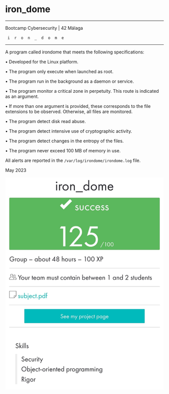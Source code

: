 # iron_dome

_____________________________________
 Bootcamp Cybersecurity | 42 Málaga
 
     i  r  o  n  _  d  o  m  e
_____________________________________


A program called irondome that meets the following specifications:

• Developed for the Linux platform.

• The program only execute when launched as root.

• The program run in the background as a daemon or service.

• The program monitor a critical zone in perpetuity. This route is indicated as an argument.

• If more than one argument is provided, these corresponds to the file extensions to be observed. Otherwise, all files are monitored.

• The program detect disk read abuse.

• The program detect intensive use of cryptographic activity.

• The program detect changes in the entropy of the files.

• The program never exceed 100 MB of memory in use.

All alerts are reported in the `/var/log/irondome/irondome.log` file.



May 2023

<p align="center"> <img src="https://github.com/cherrero42/BootCamp-Cybersecurity/blob/0b9187439c402644287d6f398b27825b337624e7/iron_dome/iron_dome.jpeg" /> </p>
